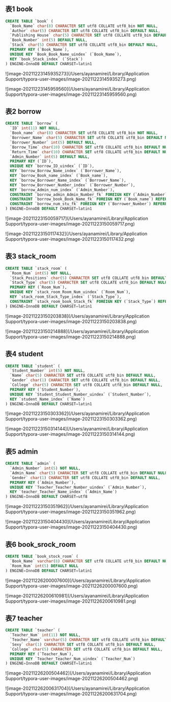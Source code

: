 ## 表1 book

```sql
CREATE TABLE `book` (
  `Book_Name` char(8) CHARACTER SET utf8 COLLATE utf8_bin NOT NULL,
  `Author` char(5) CHARACTER SET utf8 COLLATE utf8_bin DEFAULT NULL,
  `Publishing House` char(5) CHARACTER SET utf8 COLLATE utf8_bin DEFAULT NULL,
  `Book_Number` int(5) DEFAULT NULL,
  `Stack` char(5) CHARACTER SET utf8 COLLATE utf8_bin DEFAULT NULL,
  PRIMARY KEY (`Book_Name`),
  UNIQUE KEY `Book_Book_Name_uindex` (`Book_Name`),
  KEY `book_Stack_index` (`Stack`)
) ENGINE=InnoDB DEFAULT CHARSET=latin1
```

![image-20211223145935273](/Users/ayanamirei/Library/Application Support/typora-user-images/image-20211223145935273.png)

![image-20211223145959560](/Users/ayanamirei/Library/Application Support/typora-user-images/image-20211223145959560.png)

## 表2 borrow

```sql
CREATE TABLE `borrow` (
  `ID` int(11) NOT NULL,
  `Book_name` char(8) CHARACTER SET utf8 COLLATE utf8_bin NOT NULL,
  `Borrower_Name` char(5) CHARACTER SET utf8 COLLATE utf8_bin DEFAULT NULL,
  `Borrower_Number` int(5) DEFAULT NULL,
  `Borrow_Time` char(10) CHARACTER SET utf8 COLLATE utf8_bin DEFAULT NULL,
  `Return_Time` char(10) CHARACTER SET utf8 COLLATE utf8_bin DEFAULT NULL,
  `Admin_Number` int(5) DEFAULT NULL,
  PRIMARY KEY (`ID`),
  UNIQUE KEY `borrow_ID_uindex` (`ID`),
  KEY `borrow_Borrow_Name_index` (`Borrower_Name`),
  KEY `borrow_Book_name_index` (`Book_name`),
  KEY `borrow_Borrower_Name_index` (`Borrower_Name`),
  KEY `borrow_Borrower_Number_index` (`Borrower_Number`),
  KEY `borrow_Admin_num_index` (`Admin_Number`),
  CONSTRAINT `borrow_admin_Admin_Number_fk` FOREIGN KEY (`Admin_Number`) REFERENCES `admin` (`Admin_Number`),
  CONSTRAINT `borrow_book_Book_Name_fk` FOREIGN KEY (`Book_name`) REFERENCES `book` (`Book_Name`),
  CONSTRAINT `borrow_num_stu_fk` FOREIGN KEY (`Borrower_Number`) REFERENCES `student` (`Student_Number`) ON DELETE NO ACTION ON UPDATE NO ACTION
) ENGINE=InnoDB DEFAULT CHARSET=latin1
```

![image-20211223150059717](/Users/ayanamirei/Library/Application Support/typora-user-images/image-20211223150059717.png)

![image-20211223150117432](/Users/ayanamirei/Library/Application Support/typora-user-images/image-20211223150117432.png)

## 表3 stack_room

```sql
CREATE TABLE `stack_room` (
  `Room_Num` int(5) NOT NULL,
  `Stack_Positions` char(5) CHARACTER SET utf8 COLLATE utf8_bin DEFAULT NULL,
  `Stack_Type` char(5) CHARACTER SET utf8 COLLATE utf8_bin DEFAULT NULL,
  PRIMARY KEY (`Room_Num`),
  UNIQUE KEY `stack_room_Room_Num_uindex` (`Room_Num`),
  KEY `stack_room_Stack_Type_index` (`Stack_Type`),
  CONSTRAINT `stack_room_book_Stack_fk` FOREIGN KEY (`Stack_Type`) REFERENCES `book` (`Stack`)
) ENGINE=InnoDB DEFAULT CHARSET=latin1
```

![image-20211223150203838](/Users/ayanamirei/Library/Application Support/typora-user-images/image-20211223150203838.png)

![image-20211223150214888](/Users/ayanamirei/Library/Application Support/typora-user-images/image-20211223150214888.png)

## 表4 student

```sql
CREATE TABLE `student` (
  `Student_Number` int(5) NOT NULL,
  `Name` char(5) CHARACTER SET utf8 COLLATE utf8_bin DEFAULT NULL,
  `Gender` char(1) CHARACTER SET utf8 COLLATE utf8_bin DEFAULT NULL,
  `College` char(5) CHARACTER SET utf8 COLLATE utf8_bin DEFAULT NULL,
  PRIMARY KEY (`Student_Number`),
  UNIQUE KEY `Student_Student_Number_uindex` (`Student_Number`),
  KEY `student_Name_index` (`Name`)
) ENGINE=InnoDB DEFAULT CHARSET=latin1
```

![image-20211223150303362](/Users/ayanamirei/Library/Application Support/typora-user-images/image-20211223150303362.png)

![image-20211223150314144](/Users/ayanamirei/Library/Application Support/typora-user-images/image-20211223150314144.png)

## 表5 admin

```sql
CREATE TABLE `admin` (
  `Admin_Number` int(5) NOT NULL,
  `Admin_Name` char(5) CHARACTER SET utf8 COLLATE utf8_bin DEFAULT NULL,
  `Gender` char(1) CHARACTER SET utf8 COLLATE utf8_bin DEFAULT NULL,
  PRIMARY KEY (`Admin_Number`),
  UNIQUE KEY `Teacher_Teacher_Number_uindex` (`Admin_Number`),
  KEY `teacher_Teacher_Name_index` (`Admin_Name`)
) ENGINE=InnoDB DEFAULT CHARSET=utf8
```

![image-20211223150351962](/Users/ayanamirei/Library/Application Support/typora-user-images/image-20211223150351962.png)

![image-20211223150404430](/Users/ayanamirei/Library/Application Support/typora-user-images/image-20211223150404430.png)

## 表6 book_srock_room

```sql
CREATE TABLE `book_stock_room` (
  `Book_Name` varchar(8) CHARACTER SET utf8 COLLATE utf8_bin DEFAULT NULL,
  `Room_Num` int(5) DEFAULT NULL
) ENGINE=InnoDB DEFAULT CHARSET=latin1
```

![image-20211226200007600](/Users/ayanamirei/Library/Application Support/typora-user-images/image-20211226200007600.png)

![image-20211226200610981](/Users/ayanamirei/Library/Application Support/typora-user-images/image-20211226200610981.png)

## 表7 teacher

```sql
CREATE TABLE `teacher` (
  `Teacher_Num` int(11) NOT NULL,
  `Teacher_Name` varchar(5) CHARACTER SET utf8 COLLATE utf8_bin DEFAULT NULL,
  `Sexy` char(1) CHARACTER SET utf8 COLLATE utf8_bin DEFAULT NULL,
  `College` char(5) CHARACTER SET utf8 COLLATE utf8_bin DEFAULT NULL,
  PRIMARY KEY (`Teacher_Num`),
  UNIQUE KEY `Teacher_Teacher_Num_uindex` (`Teacher_Num`)
) ENGINE=InnoDB DEFAULT CHARSET=latin1
```

![image-20211226200504462](/Users/ayanamirei/Library/Application Support/typora-user-images/image-20211226200504462.png)

![image-20211226200631704](/Users/ayanamirei/Library/Application Support/typora-user-images/image-20211226200631704.png)
